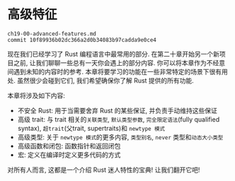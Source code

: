 # 高级特征

    ch19-00-advanced-features.md
    commit 10f89936b02dc366a2d0b34083b97cadda9e0ce4

现在我们已经学习了 Rust 编程语言中最常用的部分.
在第二十章开始另一个新项目之前, 让我们聊聊一些总有一天你会遇上的部分内容.
你可以将本章作为不经意间遇到未知的内容时的参考.
本章将要学习的功能在一些非常特定的场景下很有用处. 虽然很少会碰到它们, 我们希望确保你了解 Rust 提供的所有功能.

本章将涉及如下内容:

+ 不安全 Rust: 用于当需要舍弃 Rust 的某些保证, 并负责手动维持这些保证
+ 高级 trait: 与 trait 相关的`关联类型`, `默认类型参数`, `完全限定语法`(fully qualified syntax), `超trait`(父trait, supertraits)和 `newtype 模式`
+ 高级类型: 关于 `newtype 模式`的更多内容, `类型别名`, `never` 类型和`动态大小类型`
+ 高级函数和闭包: 函数指针和返回闭包
+ 宏: 定义在编译时定义更多代码的方式

对所有人而言, 这都是一个介绍 Rust 迷人特性的宝典! 让我们翻开它吧!
